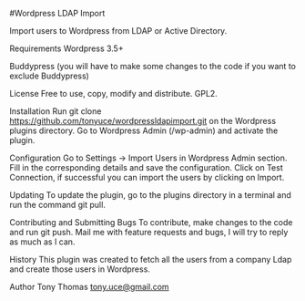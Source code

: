 #Wordpress LDAP Import

Import users to Wordpress from LDAP or Active Directory.

Requirements
Wordpress 3.5+

Buddypress (you will have to make some changes to the code if you want to exclude Buddypress)

License
Free to use, copy, modify and distribute. GPL2.

Installation
Run git clone https://github.com/tonyuce/wordpressldapimport.git on the Wordpress plugins directory. Go to Wordpress Admin (/wp-admin) and activate the plugin.

Configuration
Go to Settings -> Import Users in Wordpress Admin section. Fill in the corresponding details and save the configuration. Click on Test Connection, if successful you can import the users by clicking on Import.

Updating
To update the plugin, go to the plugins directory in a terminal and run the command git pull.

Contributing and Submitting Bugs
To contribute, make changes to the code and run git push. Mail me with feature requests and bugs, I will try to reply as much as I can.

History
This plugin was created to fetch all the users from a company Ldap and create those users in Wordpress.

Author
Tony Thomas <tony.uce@gmail.com>
